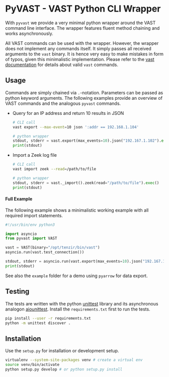 PyVAST - VAST Python CLI Wrapper
================================

With `pyvast` we provide a very minimal python wrapper around the VAST command
line interface. The wrapper features fluent method chaining and works
asynchronously.

All VAST commands can be used with the wrapper. However, the wrapper does not
implement any commands itself. It simply passes all received arguments to the
`vast` binary. It is hence very easy to make mistakes in form of typos, given
this minimalistic implementation. Please refer to the
[vast documentation](https://docs.tenzir.com/) for details about valid `vast`
commands.

## Usage

Commands are simply chained via `.`-notation. Parameters can be passed as python
keyword arguments. The following examples provide an overview of VAST commands
and the analogous `pyvast` commands.

- Query for an IP address and return 10 results in JSON
  ```sh
  # CLI call
  vast export --max-event=10 json ':addr == 192.168.1.104'
  ```
  ```py
  # python wrapper
  stdout, stderr = vast.export(max_events=10).json("192.167.1.102").exec()
  print(stdout)
  ```
- Import a Zeek log file
  ```sh
  # CLI call
  vast import zeek --read=/path/to/file
  ```
  ```py
  # python wrapper
  stdout, stderr = vast._import().zeek(read="/path/to/file").exec()
  print(stdout)
  ```

#### Full Example

The following example shows a minimalistic working example with all required
import statements.

```py
#!/usr/bin/env python3

import asyncio
from pyvast import VAST

vast = VAST(binary="/opt/tenzir/bin/vast")
asyncio.run(vast.test_connection())

stdout, stderr = asyncio.run(vast.export(max_events=10).json("192.167.1.102").exec())
print(stdout)
```

See also the `example` folder for a demo using `pyarrow` for data export.

## Testing

The tests are written with the python
[unittest](https://docs.python.org/3/library/unittest.html) library and its
asynchronous analogon [aiounittest](https://pypi.org/project/aiounittest/).
Install the `requirements.txt` first to run the tests.

```sh
pip install --user -r requirements.txt
python -m unittest discover .
```

## Installation

Use the `setup.py` for installation or development setup.

```sh
virtualenv --system-site-packages venv # create a virtual env
source venv/bin/activate
python setup.py develop # or python setup.py install
```

